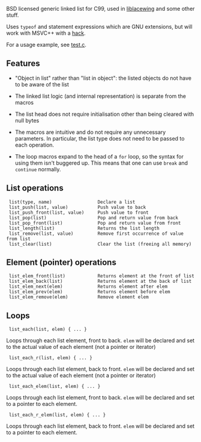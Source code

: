 
BSD licensed generic linked list for C99, used in [liblacewing][1] and some
other stuff.

Uses `typeof` and statement expressions which are GNU extensions, but will work
with MSVC++ with a [hack][2].

For a usage example, see [test.c][3].

[1]: https://github.com/udp/lacewing
[2]: https://raw.github.com/mozilla/rust/master/src/rt/msvc/typeof.h
[3]: https://github.com/udp/list/blob/master/test.c

Features
--------

   * "Object in list" rather than "list in object": the listed objects do not
     have to be aware of the list

   * The linked list logic (and internal representation) is separate from the
     macros

   * The list head does not require initialisation other than being cleared
     with null bytes

   * The macros are intuitive and do not require any unnecessary parameters.
     In particular, the list type does not need to be passed to each operation.

   * The loop macros expand to the head of a `for` loop, so the syntax for
     using them isn't buggered up.  This means that one can use `break` and
     `continue` normally.

List operations
---------------

     list(type, name)                 Declare a list
     list_push(list, value)           Push value to back
     list_push_front(list, value)     Push value to front
     list_pop(list)                   Pop and return value from back
     list_pop_front(list)             Pop and return value from front
     list_length(list)                Returns the list length
     list_remove(list, value)         Remove first occurrence of value from list
     list_clear(list)                 Clear the list (freeing all memory)

Element (pointer) operations
---------------------------- 

     list_elem_front(list)            Returns element at the front of list
     list_elem_back(list)             Returns element at the back of list
     list_elem_next(elem)             Returns element after elem
     list_elem_prev(elem)             Returns element before elem
     list_elem_remove(elem)           Remove element elem

Loops
-----

     list_each(list, elem) { ... }

Loops through each list element, front to back.  `elem` will be declared and
set to the actual value of each element (not a pointer or iterator)
                     
     list_each_r(list, elem) { ... }

Loops through each list element, back to front.  `elem` will be declared and
set to the actual value of each element (not a pointer or iterator)

     list_each_elem(list, elem) { ... }

Loops through each list element, front to back.  `elem` will be declared and
set to a pointer to each element.
                     
     list_each_r_elem(list, elem) { ... }

Loops through each list element, back to front.  `elem` will be declared and
set to a pointer to each element.

